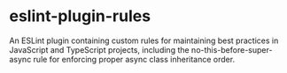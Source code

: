# eslint-plugin-rules
An ESLint plugin containing custom rules for maintaining best practices in JavaScript and TypeScript projects, including the no-this-before-super-async rule for enforcing proper async class inheritance order.
